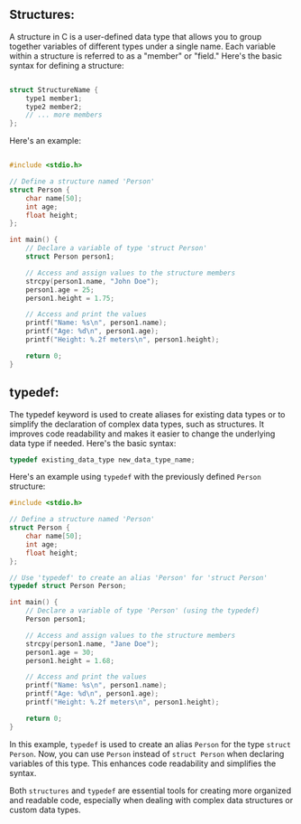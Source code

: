 

## Structures:
A structure in C is a user-defined data type that allows you to group together variables of different types under a single name. Each variable within a structure is referred to as a "member" or "field." Here's the basic syntax for defining a structure:

```c

struct StructureName {
    type1 member1;
    type2 member2;
    // ... more members
};

```

Here's an example:

```c

#include <stdio.h>

// Define a structure named 'Person'
struct Person {
    char name[50];
    int age;
    float height;
};

int main() {
    // Declare a variable of type 'struct Person'
    struct Person person1;

    // Access and assign values to the structure members
    strcpy(person1.name, "John Doe");
    person1.age = 25;
    person1.height = 1.75;

    // Access and print the values
    printf("Name: %s\n", person1.name);
    printf("Age: %d\n", person1.age);
    printf("Height: %.2f meters\n", person1.height);

    return 0;
}

```

## typedef:

The typedef keyword is used to create aliases for existing data types or to simplify the declaration of complex data types, such as structures. It improves code readability and makes it easier to change the underlying data type if needed. Here's the basic syntax:

```c
typedef existing_data_type new_data_type_name;
```

Here's an example using `typedef` with the previously defined `Person` structure:

```c
#include <stdio.h>

// Define a structure named 'Person'
struct Person {
    char name[50];
    int age;
    float height;
};

// Use 'typedef' to create an alias 'Person' for 'struct Person'
typedef struct Person Person;

int main() {
    // Declare a variable of type 'Person' (using the typedef)
    Person person1;

    // Access and assign values to the structure members
    strcpy(person1.name, "Jane Doe");
    person1.age = 30;
    person1.height = 1.68;

    // Access and print the values
    printf("Name: %s\n", person1.name);
    printf("Age: %d\n", person1.age);
    printf("Height: %.2f meters\n", person1.height);

    return 0;
}

```

In this example, `typedef` is used to create an alias `Person` for the type `struct Person`. Now, you can use `Person` instead of `struct Person` when declaring variables of this type. This enhances code readability and simplifies the syntax.

Both `structures` and `typedef` are essential tools for creating more organized and readable code, especially when dealing with complex data structures or custom data types.

